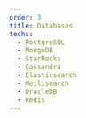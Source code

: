 ```yaml
---
order: 3
title: Databases
techs:
  - PostgreSQL
  - MongoDB
  - StarRocks
  - Cassandra
  - Elasticsearch
  - Meilisearch
  - OracleDB
  - Redis
---
```


